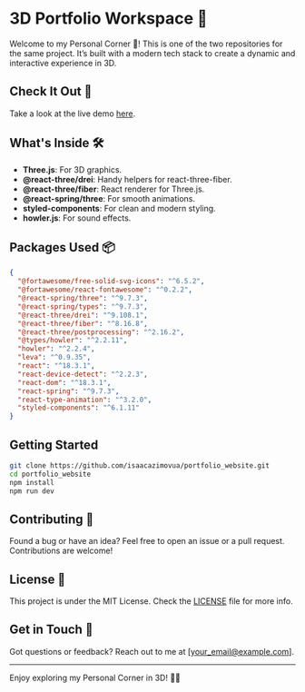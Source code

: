 # 3D Portfolio Workspace 🚀

Welcome to my Personal Corner 🌟! This is one of the two repositories for the same project. It’s built with a modern tech stack to create a dynamic and interactive experience in 3D.

## Check It Out 👀

Take a look at the live demo [here](https://isaacazimovua.github.io/portfolio_website/).

## What's Inside 🛠️

- **Three.js**: For 3D graphics.
- **@react-three/drei**: Handy helpers for react-three-fiber.
- **@react-three/fiber**: React renderer for Three.js.
- **@react-spring/three**: For smooth animations.
- **styled-components**: For clean and modern styling.
- **howler.js**: For sound effects.

## Packages Used 📦

```json
{
  "@fortawesome/free-solid-svg-icons": "^6.5.2",
  "@fortawesome/react-fontawesome": "^0.2.2",
  "@react-spring/three": "^9.7.3",
  "@react-spring/types": "^9.7.3",
  "@react-three/drei": "^9.108.1",
  "@react-three/fiber": "^8.16.8",
  "@react-three/postprocessing": "^2.16.2",
  "@types/howler": "^2.2.11",
  "howler": "^2.2.4",
  "leva": "^0.9.35",
  "react": "^18.3.1",
  "react-device-detect": "^2.2.3",
  "react-dom": "^18.3.1",
  "react-spring": "^9.7.3",
  "react-type-animation": "^3.2.0",
  "styled-components": "^6.1.11"
}
```

## Getting Started

```sh
git clone https://github.com/isaacazimovua/portfolio_website.git
cd portfolio_website
npm install
npm run dev
```

## Contributing 🤝

Found a bug or have an idea? Feel free to open an issue or a pull request. Contributions are welcome!

## License 📝

This project is under the MIT License. Check the [LICENSE](LICENSE) file for more info.

## Get in Touch 📧

Got questions or feedback? Reach out to me at [your_email@example.com].

---

Enjoy exploring my Personal Corner in 3D! 🧑‍🚀
